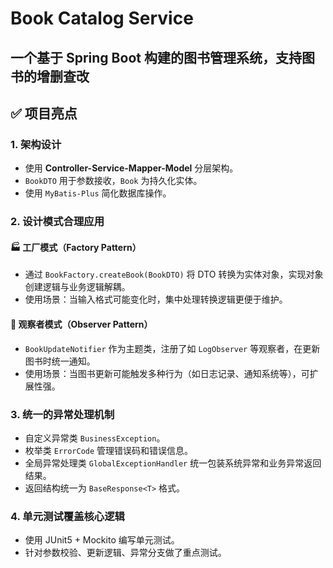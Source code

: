 #  Book Catalog Service

一个基于 Spring Boot 构建的图书管理系统，支持图书的增删查改
---

## ✅ 项目亮点

### 1. 架构设计
- 使用 **Controller-Service-Mapper-Model** 分层架构。
- `BookDTO` 用于参数接收，`Book` 为持久化实体。
- 使用 `MyBatis-Plus` 简化数据库操作。

### 2. 设计模式合理应用

#### 🏭 工厂模式（Factory Pattern）
- 通过 `BookFactory.createBook(BookDTO)` 将 DTO 转换为实体对象，实现对象创建逻辑与业务逻辑解耦。
- 使用场景：当输入格式可能变化时，集中处理转换逻辑更便于维护。

#### 👀 观察者模式（Observer Pattern）
- `BookUpdateNotifier` 作为主题类，注册了如 `LogObserver` 等观察者，在更新图书时统一通知。
- 使用场景：当图书更新可能触发多种行为（如日志记录、通知系统等），可扩展性强。


### 3. 统一的异常处理机制
- 自定义异常类 `BusinessException`。
- 枚举类 `ErrorCode` 管理错误码和错误信息。
- 全局异常处理类 `GlobalExceptionHandler` 统一包装系统异常和业务异常返回结果。
- 返回结构统一为 `BaseResponse<T>` 格式。

### 4. 单元测试覆盖核心逻辑
- 使用 JUnit5 + Mockito 编写单元测试。
- 针对参数校验、更新逻辑、异常分支做了重点测试。